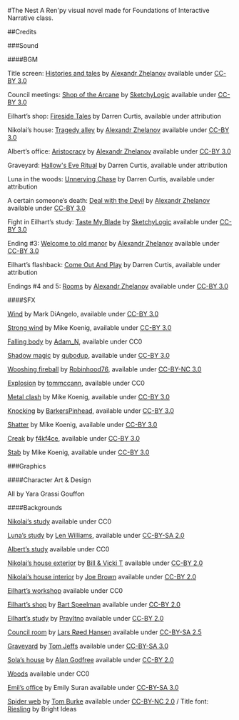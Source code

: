 #The Nest
A Ren'py visual novel made for Foundations of Interactive Narrative class.

##Credits

###Sound

####BGM

Title screen: [Histories and tales](http://opengameart.org/content/old-manor-more-music-inside) by [Alexandr Zhelanov](https://soundcloud.com/alexandr-zhelanov) available under [CC-BY 3.0](http://creativecommons.org/licenses/by/3.0/)

Council meetings: [Shop of the Arcane](http://opengameart.org/content/war-of-the-arcane-18-rpg-tracks) by [SketchyLogic](http://opengameart.org/users/sketchylogic) available under [CC-BY 3.0](http://creativecommons.org/licenses/by/3.0/)

Eilhart’s shop: [Fireside Tales](https://soundcloud.com/desperate-measurez/sets/rpg-royalty-free-music) by Darren Curtis, available under attribution

Nikolai’s house: [Tragedy alley](http://opengameart.org/content/old-manor-more-music-inside) by [Alexandr Zhelanov](https://soundcloud.com/alexandr-zhelanov) available under [CC-BY 3.0](http://creativecommons.org/licenses/by/3.0/)

Albert’s office: [Aristocracy](http://opengameart.org/content/old-manor-more-music-inside) by [Alexandr Zhelanov](https://soundcloud.com/alexandr-zhelanov) available under [CC-BY 3.0](http://creativecommons.org/licenses/by/3.0/)

Graveyard: [Hallow's Eve Ritual](https://soundcloud.com/desperate-measurez/sets/rpg-royalty-free-music) by Darren Curtis, available under attribution

Luna in the woods: [Unnerving Chase](https://soundcloud.com/desperate-measurez/sets/rpg-royalty-free-music) by Darren Curtis, available under attribution

A certain someone’s death: [Deal with the Devil](http://opengameart.org/content/deal-with-the-devil) by [Alexandr Zhelanov](https://soundcloud.com/alexandr-zhelanov) available under [CC-BY 3.0](http://creativecommons.org/licenses/by/3.0/)

Fight in Eilhart’s study: [Taste My Blade](http://opengameart.org/content/war-of-the-arcane-18-rpg-tracks) by [SketchyLogic](http://opengameart.org/users/sketchylogic) available under [CC-BY 3.0](http://creativecommons.org/licenses/by/3.0/)

Ending #3: [Welcome to old manor](http://opengameart.org/content/old-manor-more-music-inside) by [Alexandr Zhelanov](https://soundcloud.com/alexandr-zhelanov) available under [CC-BY 3.0](http://creativecommons.org/licenses/by/3.0/)

Eilhart’s flashback: [Come Out And Play](https://soundcloud.com/desperate-measurez/sets/rpg-royalty-free-music) by Darren Curtis, available under attribution

Endings #4 and 5: [Rooms](http://opengameart.org/content/old-manor-more-music-inside) by [Alexandr Zhelanov](https://soundcloud.com/alexandr-zhelanov) available under [CC-BY 3.0](http://creativecommons.org/licenses/by/3.0/)

####SFX

[Wind](http://soundbible.com/1810-Wind.html) by Mark DiAngelo, available under [CC-BY 3.0](http://creativecommons.org/licenses/by/3.0/)

[Strong wind](http://soundbible.com/1062-Tornado.html) by Mike Koenig, available under [CC-BY 3.0](http://creativecommons.org/licenses/by/3.0/)

[Falling body](https://www.freesound.org/people/Adam_N/sounds/325270/) by [Adam_N](https://www.freesound.org/people/Adam_N/), available under CC0

[Shadow magic](https://www.freesound.org/people/qubodup/sounds/219566/) by [qubodup](https://www.freesound.org/people/qubodup/), available under [CC-BY 3.0](http://creativecommons.org/licenses/by/3.0/)

[Wooshing fireball](https://www.freesound.org/people/Robinhood76/sounds/248116/) by [Robinhood76](https://www.freesound.org/people/Robinhood76/), available under [CC-BY-NC 3.0](http://creativecommons.org/licenses/by-nc/3.0/)

[Explosion](https://www.freesound.org/people/tommccann/sounds/235968/) by [tommccann](https://www.freesound.org/people/tommccann/), available under CC0

[Metal clash](http://soundbible.com/857-Swords-Clashing.html) by Mike Koenig, available under [CC-BY 3.0](http://creativecommons.org/licenses/by/3.0/)

[Knocking](https://www.freesound.org/people/BarkersPinhead/sounds/274814/) by [BarkersPinhead](https://www.freesound.org/people/BarkersPinhead/), available under [CC-BY 3.0](http://creativecommons.org/licenses/by/3.0/)

[Shatter](http://soundbible.com/105-Light-Bulb-Breaking.html) by Mike Koenig, available under [CC-BY 3.0](http://creativecommons.org/licenses/by/3.0/)

[Creak](https://www.freesound.org/people/f4kf4ce/sounds/261361/) by [f4kf4ce](https://www.freesound.org/people/f4kf4ce/), available under [CC-BY 3.0](http://creativecommons.org/licenses/by/3.0/)

[Stab](http://soundbible.com/511-Squish-1.html) by Mike Koenig, available under [CC-BY 3.0](http://creativecommons.org/licenses/by/3.0/)

###Graphics

####Character Art & Design

All by Yara Grassi Gouffon

####Backgrounds

[Nikolai’s study](https://pixabay.com/en/abandonded-interior-hdr-building-1017454/) available under CC0

[Luna’s study](http://www.geograph.org.uk/photo/3029934) by [Len Williams](http://www.geograph.org.uk/profile/12280), available under [CC-BY-SA 2.0](http://creativecommons.org/licenses/by-sa/2.0/)

[Albert’s study](https://pixabay.com/en/study-room-king-ludwig-the-second-108628/) available under CC0

[Nikolai’s house exterior](https://www.flickr.com/photos/iluvcocacola/6136083819) by [Bill & Vicki T](https://www.flickr.com/photos/iluvcocacola/) available under [CC-BY 2.0](https://creativecommons.org/licenses/by/2.0/)

[Nikolai’s house interior](https://www.flickr.com/photos/jbsnaptures/3552091675) by [Joe Brown](https://www.flickr.com/photos/jbsnaptures/) available under [CC-BY 2.0](https://creativecommons.org/licenses/by/2.0/)

[Eilhart’s workshop](https://pixabay.com/en/workshop-tools-equipment-wooden-984022/) available under CC0

[Eilhart’s shop](https://www.flickr.com/photos/jedavillabali/5016336881) by [Bart Speelman](https://www.flickr.com/photos/jedavillabali/) available under [CC-BY 2.0](https://creativecommons.org/licenses/by/2.0/)

[Eilhart’s study](https://www.flickr.com/photos/prayitnophotography/7031811287) by [PrayItno](https://www.flickr.com/photos/prayitnophotography/) available under [CC-BY 2.0](https://creativecommons.org/licenses/by/2.0/)

[Council room](https://commons.wikimedia.org/wiki/File:Sp%C3%B8rretimen_i_Stortinget_22._november_2007.jpg) by [Lars Røed Hansen](https://commons.wikimedia.org/wiki/User:R%C3%B8ed) available under [CC-BY-SA 2.5](https://creativecommons.org/licenses/by-sa/2.5/deed.en)

[Graveyard](https://commons.wikimedia.org/wiki/File:St_georges_church_graveyard_Carrington_Greater_Manchester.jpg) by [Tom Jeffs](https://commons.wikimedia.org/wiki/User:Parrot_of_Doom) available under [CC-BY-SA 3.0](https://creativecommons.org/licenses/by-sa/3.0/deed.en)

[Sola’s house](http://www.geograph.org.uk/photo/206312) by [Alan Godfree](http://www.geograph.org.uk/profile/6854) available under [CC-BY 2.0](https://creativecommons.org/licenses/by/2.0/)

[Woods](https://pixabay.com/en/forest-woods-trees-nature-970934/) available under CC0

[Emil’s office](https://commons.wikimedia.org/wiki/File:JE_Study_Room.JPG) by Emily Suran available under [CC-BY-SA 3.0](https://creativecommons.org/licenses/by-sa/3.0/deed.en)

[Spider web](https://commons.wikimedia.org/wiki/File:Web.jpg) by [Tom Burke](https://www.flickr.com/photos/nothing/) available under [CC-BY-NC 2.0](https://creativecommons.org/licenses/by-nc/2.0/) / Title font: [Riesling](https://www.fontsquirrel.com/fonts/riesling) by Bright Ideas

  

